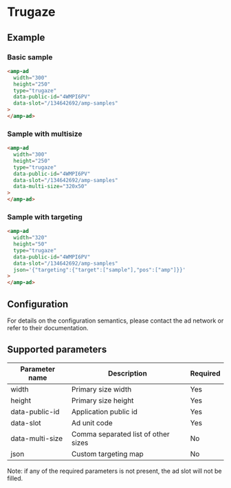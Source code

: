 <!---
Copyright 2015 The AMP HTML Authors. All Rights Reserved.

Licensed under the Apache License, Version 2.0 (the "License");
you may not use this file except in compliance with the License.
You may obtain a copy of the License at

      http://www.apache.org/licenses/LICENSE-2.0

Unless required by applicable law or agreed to in writing, software
distributed under the License is distributed on an "AS-IS" BASIS,
WITHOUT WARRANTIES OR CONDITIONS OF ANY KIND, either express or implied.
See the License for the specific language governing permissions and
limitations under the License.
-->

# Trugaze

## Example

### Basic sample

```html
<amp-ad
  width="300"
  height="250"
  type="trugaze"
  data-public-id="4WMPI6PV"
  data-slot="/134642692/amp-samples"
>
</amp-ad>
```

### Sample with multisize

```html
<amp-ad
  width="300"
  height="250"
  type="trugaze"
  data-public-id="4WMPI6PV"
  data-slot="/134642692/amp-samples"
  data-multi-size="320x50"
>
</amp-ad>
```

### Sample with targeting

```html
<amp-ad
  width="320"
  height="50"
  type="trugaze"
  data-public-id="4WMPI6PV"
  data-slot="/134642692/amp-samples"
  json='{"targeting":{"target":["sample"],"pos":["amp"]}}'
>
</amp-ad>
```

## Configuration

For details on the configuration semantics, please contact the ad network or refer to their documentation.

## Supported parameters

| Parameter name  | Description                         | Required |
| --------------- | ----------------------------------- | -------- |
| width           | Primary size width                  | Yes      |
| height          | Primary size height                 | Yes      |
| data-public-id  | Application public id               | Yes      |
| data-slot       | Ad unit code                        | Yes      |
| data-multi-size | Comma separated list of other sizes | No       |
| json            | Custom targeting map                | No       |

Note: if any of the required parameters is not present, the ad slot will not be filled.
